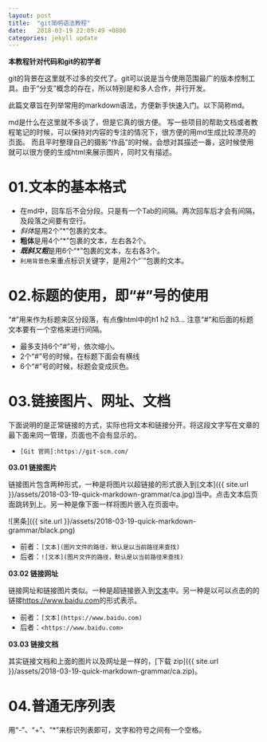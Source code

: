 ```yaml
---
layout: post
title:  "git简明语法教程"
date:   2018-03-19 22:09:49 +0800
categories: jekyll update
---
```

**本教程针对代码和git的初学者**

git的背景在这里就不过多的交代了。git可以说是当今使用范围最广的版本控制工具。由于“分支”概念的存在，所以特别是和多人合作，并行开发。



此篇文章旨在列举常用的markdown语法，方便新手快速入门。以下简称md。

md是什么在这里就不多谈了，但是它真的很方便。
写一些项目的帮助文档或者教程笔记的时候，可以保持对内容的专注的情况下，很方便的用md生成比较漂亮的页面。
而且平时整理自己的摄影“作品”的时候，会想对其描述一番，这时候使用就可以很方便的生成html来展示图片，同时又有描述。

# 01.文本的基本格式
 - 在md中，回车后不会分段。只是有一个Tab的间隔。两次回车后才会有间隔，及段落之间要有空行。
 - *斜体*是用2个“*”包裹的文本。
 - **粗体**是用4个“*”包裹的文本，左右各2个。
 - ***既斜又粗***是用6个“*”包裹的文本，左右各3个。
 - `利用背景色`来重点标识关键字，是用2个“`”包裹的文本。

# 02.标题的使用，即“#”号的使用
“#”用来作为标题来区分段落，有点像html中的h1 h2 h3... 注意“#”和后面的标题文本要有一个空格来进行间隔。 
- 最多支持6个“#”号，依次缩小。
- 2个“#”号的时候，在标题下面会有横线
- 6个“#”号的时候，标题会变成灰色。

# 03.链接图片、网址、文档
下面说明的是正常链接的方式，实际也将文本和链接分开。将这段文字写在文章的最下面来同一管理，页面也不会有显示的。
 - `[Git 官网]:https://git-scm.com/`

**03.01 链接图片**

链接图片包含两种形式，一种是将图片以超链接的形式嵌入到[文本]({{ site.url }}/assets/2018-03-19-quick-markdown-grammar/ca.jpg)当中。点击文本后页面跳转到上。另一种是像下面一样将图片嵌入在页面中。

![黑条]({{ site.url }}/assets/2018-03-19-quick-markdown-grammar/black.png)
 - 前者：`[文本](图片文件的路径，默认是以当前路径来查找)`
 - 后者：`![文本](图片文件的路径，默认是以当前路径来查找)`

**03.02 链接网址**

链接网址和链接图片类似。一种是超链接嵌入到[文本](https://www.baidu.com)中。另一种是以可以点击的的链接<https://www.baidu.com>的形式表示。
 - 前者：`[文本](https://www.baidu.com)`
 - 后者：`<https://www.baidu.com>`

**03.03 链接文档**

其实链接文档和上面的图片以及网址是一样的，[下载 zip]({{ site.url }}/assets/2018-03-19-quick-markdown-grammar/ca.zip)。

# 04.普通无序列表
用“-”、“+”、“*”来标识列表即可，文字和符号之间有一个空格。